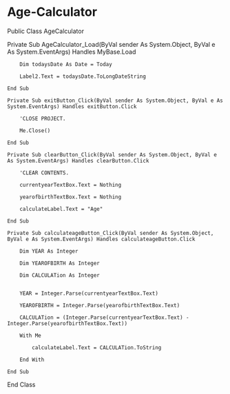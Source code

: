 # Age-Calculator

Public Class AgeCalculator

Private Sub AgeCalculator_Load(ByVal sender As System.Object, ByVal e As System.EventArgs) Handles MyBase.Load

        Dim todaysDate As Date = Today

        Label2.Text = todaysDate.ToLongDateString

    End Sub

    Private Sub exitButton_Click(ByVal sender As System.Object, ByVal e As System.EventArgs) Handles exitButton.Click

        'CLOSE PROJECT.

        Me.Close()

    End Sub

    Private Sub clearButton_Click(ByVal sender As System.Object, ByVal e As System.EventArgs) Handles clearButton.Click

        'CLEAR CONTENTS.

        currentyearTextBox.Text = Nothing

        yearofbirthTextBox.Text = Nothing

        calculateLabel.Text = "Age"

    End Sub

    Private Sub calculateageButton_Click(ByVal sender As System.Object, ByVal e As System.EventArgs) Handles calculateageButton.Click

        Dim YEAR As Integer

        Dim YEAROFBIRTH As Integer

        Dim CALCULATion As Integer


        YEAR = Integer.Parse(currentyearTextBox.Text)

        YEAROFBIRTH = Integer.Parse(yearofbirthTextBox.Text)

        CALCULATion = (Integer.Parse(currentyearTextBox.Text) - Integer.Parse(yearofbirthTextBox.Text))

        With Me

            calculateLabel.Text = CALCULATion.ToString

        End With

    End Sub

End Class

